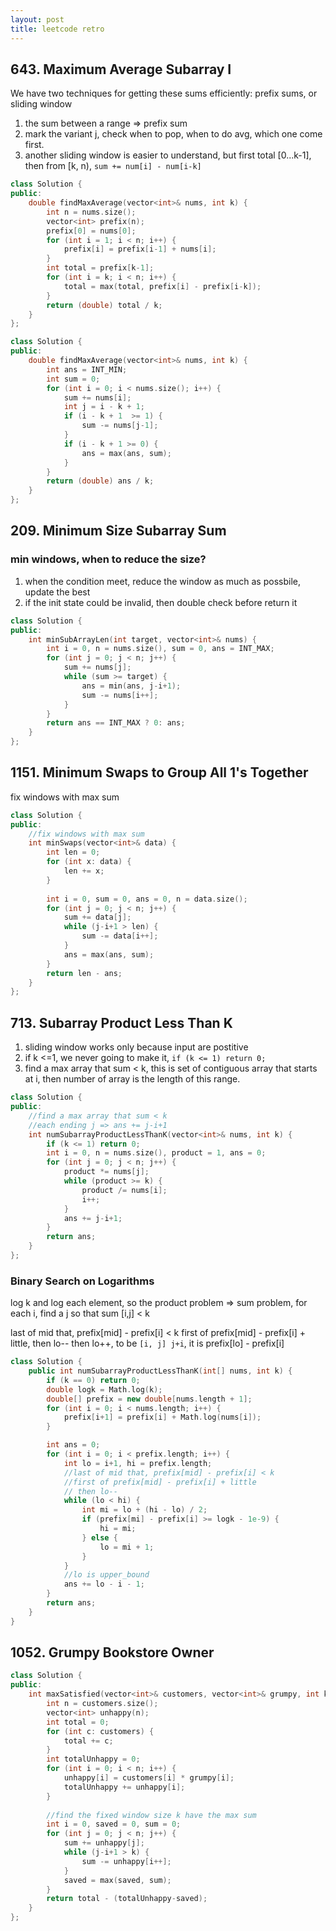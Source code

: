```yaml
---
layout: post
title: leetcode retro
---
```



## 643. Maximum Average Subarray I

We have two techniques for getting these sums efficiently: prefix sums, or sliding window
1. the sum between a range => prefix sum
2. mark the variant j, check when to pop, when to do avg, which one come first.
3. another sliding window is easier to understand, but first total [0...k-1], then from [k, n), `sum += num[i] - num[i-k]`

```cpp
class Solution {
public:
    double findMaxAverage(vector<int>& nums, int k) {
        int n = nums.size();
        vector<int> prefix(n);
        prefix[0] = nums[0];
        for (int i = 1; i < n; i++) {
            prefix[i] = prefix[i-1] + nums[i];
        }
        int total = prefix[k-1];
        for (int i = k; i < n; i++) {
            total = max(total, prefix[i] - prefix[i-k]);
        }
        return (double) total / k;
    }
};

class Solution {
public:
    double findMaxAverage(vector<int>& nums, int k) {
        int ans = INT_MIN;
        int sum = 0;
        for (int i = 0; i < nums.size(); i++) {
            sum += nums[i];
            int j = i - k + 1;
            if (i - k + 1  >= 1) {
                sum -= nums[j-1];
            }
            if (i - k + 1 >= 0) {
                ans = max(ans, sum);
            }
        }
        return (double) ans / k;
    }
};
```

## 209. Minimum Size Subarray Sum

### min windows, when to reduce the size?
1. when the condition meet, reduce the window as much as possbile, update the best
2. if the init state could be invalid, then double check before return it 

```cpp
class Solution {
public:
    int minSubArrayLen(int target, vector<int>& nums) {
        int i = 0, n = nums.size(), sum = 0, ans = INT_MAX;
        for (int j = 0; j < n; j++) {
            sum += nums[j];
            while (sum >= target) {
                ans = min(ans, j-i+1);
                sum -= nums[i++];
            }
        }
        return ans == INT_MAX ? 0: ans;
    }
};
```

## 1151. Minimum Swaps to Group All 1's Together
fix windows with max sum
```cpp
class Solution {
public:
    //fix windows with max sum
    int minSwaps(vector<int>& data) {
        int len = 0;
        for (int x: data) {
            len += x;
        }
        
        int i = 0, sum = 0, ans = 0, n = data.size();
        for (int j = 0; j < n; j++) {
            sum += data[j];
            while (j-i+1 > len) {
                sum -= data[i++];
            }
            ans = max(ans, sum);
        }
        return len - ans;
    }
};
```
## 713. Subarray Product Less Than K

1. sliding window works only because input are postitive
2. if k <=1, we never going to make it, `if (k <= 1) return 0;`
3. find a max array that sum < k, this is set of contiguous array that starts at i, then number of array is the length of this range.


```cpp
class Solution {
public:
    //find a max array that sum < k
    //each ending j => ans += j-i+1
    int numSubarrayProductLessThanK(vector<int>& nums, int k) {
        if (k <= 1) return 0;
        int i = 0, n = nums.size(), product = 1, ans = 0;
        for (int j = 0; j < n; j++) {
            product *= nums[j];
            while (product >= k) {
                product /= nums[i];
                i++;
            }
            ans += j-i+1;
        }
        return ans;
    }
};
```

### Binary Search on Logarithms
log k and log each element, so the product problem => sum problem, for each i, find a j so that sum [i,j] < k

last of mid that, prefix[mid] - prefix[i] < k
first of prefix[mid] - prefix[i] + little, then lo--
then lo++, to be `[i, j] j+i`, it is prefix[lo] - prefix[i]

```cpp
class Solution {
    public int numSubarrayProductLessThanK(int[] nums, int k) {
        if (k == 0) return 0;
        double logk = Math.log(k);
        double[] prefix = new double[nums.length + 1];
        for (int i = 0; i < nums.length; i++) {
            prefix[i+1] = prefix[i] + Math.log(nums[i]);
        }

        int ans = 0;
        for (int i = 0; i < prefix.length; i++) {
            int lo = i+1, hi = prefix.length;
            //last of mid that, prefix[mid] - prefix[i] < k
            //first of prefix[mid] - prefix[i] + little
            // then lo-- 
            while (lo < hi) {
                int mi = lo + (hi - lo) / 2;
                if (prefix[mi] - prefix[i] >= logk - 1e-9) {
                    hi = mi;
                } else {
                    lo = mi + 1;
                }
            }
            //lo is upper_bound
            ans += lo - i - 1;
        }
        return ans;
    }
}
```

## 1052. Grumpy Bookstore Owner

```cpp
class Solution {
public:
    int maxSatisfied(vector<int>& customers, vector<int>& grumpy, int k) {
        int n = customers.size();
        vector<int> unhappy(n);
        int total = 0;
        for (int c: customers) {
            total += c;
        }
        int totalUnhappy = 0;
        for (int i = 0; i < n; i++) {
            unhappy[i] = customers[i] * grumpy[i];
            totalUnhappy += unhappy[i];
        }
        
        //find the fixed window size k have the max sum
        int i = 0, saved = 0, sum = 0;
        for (int j = 0; j < n; j++) {
            sum += unhappy[j];
            while (j-i+1 > k) {
                sum -= unhappy[i++];
            }
            saved = max(saved, sum);
        }
        return total - (totalUnhappy-saved);
    }
};
```





